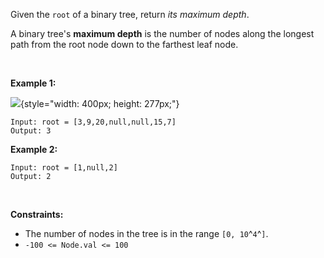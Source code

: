 Given the `root` of a binary tree, return *its maximum depth*.

A binary tree\'s **maximum depth** is the number of nodes along the
longest path from the root node down to the farthest leaf node.

 

**Example 1:**

![](https://assets.leetcode.com/uploads/2020/11/26/tmp-tree.jpg){style="width: 400px; height: 277px;"}

    Input: root = [3,9,20,null,null,15,7]
    Output: 3

**Example 2:**

    Input: root = [1,null,2]
    Output: 2

 

**Constraints:**

-   The number of nodes in the tree is in the range `[0, 10`^`4`^`]`.
-   `-100 <= Node.val <= 100`
